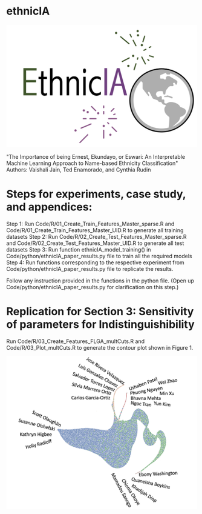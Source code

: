 # ethnicIA

![](/Images/ethnicIA_logo.png?raw=true)

"The Importance of being Ernest, Ekundayo, or Eswari: An Interpretable Machine Learning Approach to Name-based Ethnicity Classification"
Authors: Vaishali Jain, Ted Enamorado, and Cynthia Rudin

# Steps for experiments, case study, and appendices:

Step 1: Run Code/R/01_Create_Train_Features_Master_sparse.R and Code/R/01_Create_Train_Features_Master_UID.R to generate all training datasets
Step 2: Run Code/R/02_Create_Test_Features_Master_sparse.R and Code/R/02_Create_Test_Features_Master_UID.R to generate all test datasets
Step 3: Run function ethnicIA_model_training() in Code/python/ethnicIA_paper_results.py file to train all the required models
Step 4: Run functions corresponding to the respective experiment from Code/python/ethnicIA_paper_results.py file to replicate the results.

Follow any instruction provided in the functions in the python file. 
(Open up Code/python/ethnicIA_paper_results.py for clarification on this step.)

# Replication for Section 3: Sensitivity of parameters for Indistinguishibility

Run Code/R/03_Create_Features_FLGA_multCuts.R and Code/R/03_Plot_multCuts.R to generate the contour plot shown in Figure 1.

![Namespace](/Images/Namespace.png?raw=true "Namespace")
